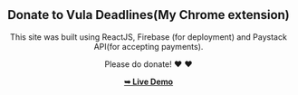 <div align="center">
  
   

  <br />
  <br />

  <h2 align="center">Donate to Vula Deadlines(My Chrome extension)</h2>
 
  This site was built using ReactJS, Firebase (for deployment) and Paystack API(for accepting payments).
  
  Please do donate! &#10084;&#65039; &#10084;&#65039;

  <a href="https://todo-23b16.web.app/"><strong>➥ Live Demo</strong></a>

</div>

<br />

